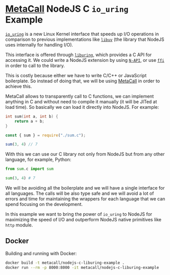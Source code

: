 # [MetaCall](https://github.com/metacall/core) NodeJS C `io_uring` Example

[`io_uring`](https://en.wikipedia.org/wiki/Io_uring) is a new Linux Kernel interface that speeds up I/O operations in comparison to previous implementations like [`libuv`](https://libuv.org/) (the library that NodeJS uses internally for handling I/O).

This interface is offered through [`liburing`](https://github.com/axboe/liburing), which provides a C API for accessing it. We could write a NodeJS extension by using [`N-API`](https://nodejs.org/api/n-api.html), or use [`ffi`](https://www.npmjs.com/package/ffi) in order to call to the library.

This is costly because either we have to write C/C++ or JavaScript boilerplate. So instead of doing that, we will be using [MetaCall](https://github.com/metacall/core) in order to achieve this.

MetaCall allows to transparently call to C functions, we can implement anything in C and without need to compile it manually (it will be JITed at load time). So basically we can load it directly into NodeJS. For example:

```c
int sum(int a, int b) {
	return a + b;
}
```

```js
const { sum } = require("./sum.c");

sum(3, 4) // 7
```

With this we can use our C library not only from NodeJS but from any other language, for example, Python:

```py
from sum.c import sum

sum(3, 4) # 7
```

We will be avoiding all the boilerplate and we will have a single interface for all languages. The calls will be also type safe and we will avoid a lot of errors and time for maintaining the wrappers for each language that we can spend focusing on the development.

In this example we want to bring the power of `io_uring` to NodeJS for maximizing the speed of I/O and outperform NodeJS native primitives like `http` module.

## Docker

Building and running with Docker:

```bash
docker build -t metacall/nodejs-c-liburing-example .
docker run --rm -p 8000:8000 -it metacall/nodejs-c-liburing-example
```
